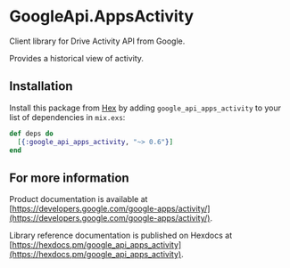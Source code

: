 # GoogleApi.AppsActivity

Client library for Drive Activity API from Google.

Provides a historical view of activity.

## Installation

Install this package from [Hex](https://hex.pm) by adding
`google_api_apps_activity` to your list of dependencies in `mix.exs`:

```elixir
def deps do
  [{:google_api_apps_activity, "~> 0.6"}]
end
```

## For more information

Product documentation is available at [https://developers.google.com/google-apps/activity/](https://developers.google.com/google-apps/activity/).

Library reference documentation is published on Hexdocs at
[https://hexdocs.pm/google_api_apps_activity](https://hexdocs.pm/google_api_apps_activity).
